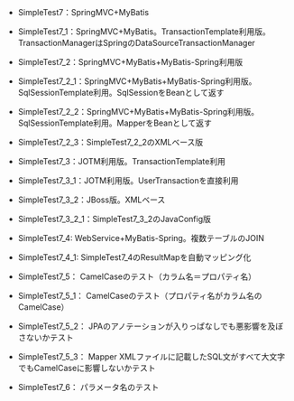 * SimpleTest7：SpringMVC+MyBatis
* SimpleTest7_1：SpringMVC+MyBatis。TransactionTemplate利用版。TransactionManagerはSpringのDataSourceTransactionManager
* SimpleTest7_2：SpringMVC+MyBatis+MyBatis-Spring利用版
* SimpleTest7_2_1：SpringMVC+MyBatis+MyBatis-Spring利用版。SqlSessionTemplate利用。SqlSessionをBeanとして返す
* SimpleTest7_2_2：SpringMVC+MyBatis+MyBatis-Spring利用版。SqlSessionTemplate利用。MapperをBeanとして返す
* SimpleTest7_2_3：SimpleTest7_2_2のXMLベース版

* SimpleTest7_3：JOTM利用版。TransactionTemplate利用
* SimpleTest7_3_1：JOTM利用版。UserTransactionを直接利用
* SimpleTest7_3_2：JBoss版。XMLベース
* SimpleTest7_3_2_1：SimpleTest7_3_2のJavaConfig版

* SimpleTest7_4: WebService+MyBatis-Spring。複数テーブルのJOIN
* SimpleTest7_4_1: SimpleTest7_4のResultMapを自動マッピング化

* SimpleTest7_5： CamelCaseのテスト（カラム名＝プロパティ名）
* SimpleTest7_5_1： CamelCaseのテスト（プロパティ名がカラム名のCamelCase）
* SimpleTest7_5_2： JPAのアノテーションが入りっぱなしでも悪影響を及ぼさないかテスト 
* SimpleTest7_5_3： Mapper XMLファイルに記載したSQL文がすべて大文字でもCamelCaseに影響しないかテスト

* SimpleTest7_6： パラメータ名のテスト

